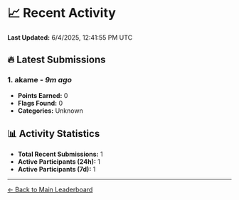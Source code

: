 # 📈 Recent Activity

**Last Updated:** 6/4/2025, 12:41:55 PM UTC

## 🔥 Latest Submissions

### 1. akame - *9m ago*
- **Points Earned:** 0
- **Flags Found:** 0
- **Categories:** Unknown

## 📊 Activity Statistics

- **Total Recent Submissions:** 1
- **Active Participants (24h):** 1
- **Active Participants (7d):** 1

---
[← Back to Main Leaderboard](README.md)